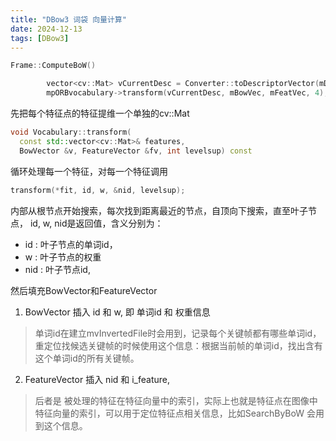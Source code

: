 ```yaml
---
title: "DBow3 词袋 向量计算"
date: 2024-12-13
tags: [DBow3]
---
```

```c++
Frame::ComputeBoW()

        vector<cv::Mat> vCurrentDesc = Converter::toDescriptorVector(mDescriptors);
        mpORBvocabulary->transform(vCurrentDesc, mBowVec, mFeatVec, 4);
```
先把每个特征点的特征提维一个单独的cv::Mat

```c++
void Vocabulary::transform(
  const std::vector<cv::Mat>& features,
  BowVector &v, FeatureVector &fv, int levelsup) const
```  

循环处理每一个特征，对每一个特征调用

```c++
transform(*fit, id, w, &nid, levelsup);
```

内部从根节点开始搜索，每次找到距离最近的节点，自顶向下搜索，直至叶子节点，
id, w, nid是返回值，含义分别为：
* id : 叶子节点的单词id，
* w : 叶子节点的权重
* nid : 叶子节点id,

然后填充BowVector和FeatureVector<br>
1. BowVector 插入 id 和 w, 即  单词id  和  权重信息<br>
>单词id在建立mvInvertedFile时会用到，记录每个关键帧都有哪些单词id，重定位找候选关键帧的时候使用这个信息：根据当前帧的单词id，找出含有这个单词id的所有关键帧。<br>
2. FeatureVector 插入 nid 和 i_feature, <br>
>后者是 被处理的特征在特征向量中的索引，实际上也就是特征点在图像中特征向量的索引，可以用于定位特征点相关信息，比如SearchByBoW 会用到这个信息。
